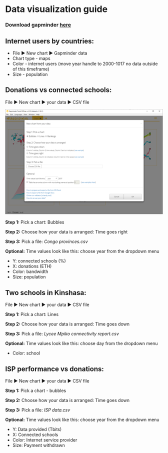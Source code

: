 
# Data visualization guide

### Download gapminder [here](https://www.gapminder.org/tools-offline)


## Internet users by countries:
* File :arrow_forward: New chart :arrow_forward: Gapminder data 
* Chart type - maps
* Color - internet users (move year handle to 2000-1017 no data outside of this timeframe)
* Size - population
## Donations vs connected schools:
File :arrow_forward: New chart :arrow_forward: your data :arrow_forward: CSV file 

![alt text](./resources/Gapfinder_your_data.png)

**Step 1:** Pick a chart: Bubbles

**Step 2:** Choose how your data is arranged: Time goes right

**Step 3:** Pick a file: *Congo provinces.csv*

**Optional:** Time values look like this: choose year from the dropdown menu

- Y: connected schools (%)
- X: donations (ETH)
- Color: bandwidth
- Size: population
## Two schools in Kinshasa:
File :arrow_forward: New chart :arrow_forward: your data :arrow_forward: CSV file

**Step 1:** Pick a chart:  Lines

**Step 2:** Choose how your data is arranged: Time goes down

**Step 3:** Pick a file: *Lycee Mpiko connectivity report.csv*

**Optional:** Time values look like this: choose day from the dropdown menu

- Color: school
## ISP performance vs donations:
File :arrow_forward: New chart :arrow_forward: your data :arrow_forward: CSV file

**Step 1:** Pick a chart - bubbles

**Step 2:** Choose how your data is arranged: Time goes down

**Step 3:** Pick a file: *ISP data.csv*

**Optional:** Time values look like this: choose year from the dropdown menu

- Y: Data provided (Tbits)
- X: Connected schools
- Color: Internet service provider
- Size: Payment withdrawn
